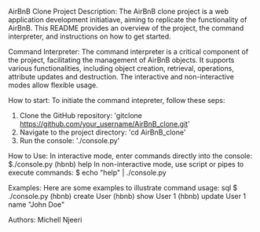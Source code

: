 AirBnB Clone Project
Description:
The AirBnB clone project is a web application development initiatiave, aiming to replicate the functionality of AirBnB. This README provides an overview of the project, the command interpreter, and instructions on how to get started.

Command Interpreter:
The command interpreter is a critical component of the project, facilitating the management of AirBnB objects. It supports various functionalities, including object creation, retrieval, operations, attribute updates and destruction. The interactive and non-interactive modes allow flexible usage.

How to start:
To initiate the command intepreter, follow these seps:

1. Clone the GitHub repository: 'gitclone https://github.com/your_username/AirBnB_clone.git'
2. Navigate to the project directory: 'cd AirBnB_clone'
3. Run the console: './console.py'

How to Use:
In interactive mode, enter commands directly into the console:
$./console.py
(hbnb) help
In non-interactive mode, use script or pipes to execute commands:
$ echo "help" | ./console.py

Examples:
Here are some examples to illustrate command usage:
sql
$ ./console.py
(hbnb) create User
(hbnb) show User 1
(hbnb) update User 1 name "John Doe"

Authors:
Michell Njeeri
